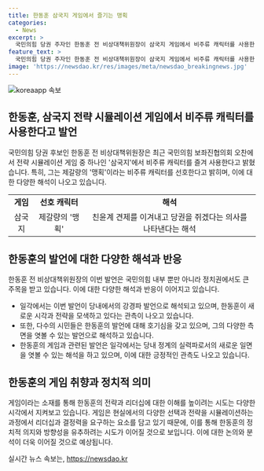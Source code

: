 ```yaml
---
title: 한동훈 삼국지 게임에서 즐기는 맹획
categories:
  - News
excerpt: >
  국민의힘 당권 주자인 한동훈 전 비상대책위원장이 삼국지 게임에서 비주류 캐릭터를 사용한 발언으로 논란을 빚었습니다. 한 전 위원장은 국민의힘 보좌진협의회에서 삼국지 게임을 즐긴다고 밝히며, 맹획이라는 비주류 캐릭터를 특별히 선호한다고 전했습니다. 이에 일각에서는 이 발언이 당내 견제를 뚫고 당권을 노리는 의지로 해석되고 있습니다.
feature_text: >
  국민의힘 당권 주자인 한동훈 전 비상대책위원장이 삼국지 게임에서 비주류 캐릭터를 사용한 발언으로 논란을 빚었습니다. 한 전 위원장은 국민의힘 보좌진협의회에서 삼국지 게임을 즐긴다고 밝히며, 맹획이라는 비주류 캐릭터를 특별히 선호한다고 전했습니다. 이에 일각에서는 이 발언이 당내 견제를 뚫고 당권을 노리는 의지로 해석되고 있습니다.
image: 'https://newsdao.kr/res/images/meta/newsdao_breakingnews.jpg'
---
```


<p><img src="https://newsdao.kr/res/images/meta/newsdao_breakingnews.jpg" alt="koreaapp 속보" /></p>

<h2 data-ke-size="size26">한동훈, 삼국지 전략 시뮬레이션 게임에서 비주류 캐릭터를 사용한다고 발언</h2>

<p data-ke-size="size16">국민의힘 당권 후보인 한동훈 전 비상대책위원장은 최근 국민의힘 보좌진협의회 오찬에서 전략 시뮬레이션 게임 중 하나인 '삼국지'에서 비주류 캐릭터를 즐겨 사용한다고 밝혔습니다. 특히, 그는 제갈량의 '맹획'이라는 비주류 캐릭터를 선호한다고 밝히며, 이에 대한 다양한 해석이 나오고 있습니다.</p>

<table>
  <tr>
    <td style="text-align: center; height: 17px;"><b>게임</b></td>
    <td style="text-align: center; height: 17px;"><b>선호 캐릭터</b></td>
    <td style="text-align: center; height: 17px;"><b>해석</b></td>
  </tr>
  <tr>
    <td style="text-align: center;">삼국지</td>
    <td style="text-align: center;">제갈량의 '맹획'</td>
    <td style="text-align: center;">친윤계 견제를 이겨내고 당권을 쥐겠다는 의사를 나타낸다는 해석</td>
  </tr>
</table>

<h2 data-ke-size="size26">한동훈의 발언에 대한 다양한 해석과 반응</h2>

<p data-ke-size="size16">한동훈 전 비상대책위원장의 이번 발언은 국민의힘 내부 뿐만 아니라 정치권에서도 큰 주목을 받고 있습니다. 이에 대한 다양한 해석과 반응이 이어지고 있습니다.</p>

<ul>
  <li>일각에서는 이번 발언이 당내에서의 강경파 발언으로 해석되고 있으며, 한동훈이 새로운 시각과 전략을 모색하고 있다는 관측이 나오고 있습니다.</li>
  <li>또한, 다수의 시민들은 한동훈의 발언에 대해 호기심을 갖고 있으며, 그의 다양한 측면을 엿볼 수 있는 발언으로 해석하고 있습니다.</li>
  <li>한동훈의 게임과 관련된 발언은 일각에서는 당내 정계의 실력파로서의 새로운 일면을 엿볼 수 있는 해석을 하고 있으며, 이에 대한 긍정적인 관측도 나오고 있습니다.</li>
</ul>

<h2 data-ke-size="size26">한동훈의 게임 취향과 정치적 의미</h2>

<p data-ke-size="size16">게임이라는 소재를 통해 한동훈의 전략과 리더십에 대한 이해를 높이려는 시도는 다양한 시각에서 지켜보고 있습니다. 게임은 현실에서의 다양한 선택과 전략을 시뮬레이션하는 과정에서 리더십과 결정력을 요구하는 요소를 담고 있기 때문에, 이를 통해 한동훈의 정치적 의지와 방향성을 유추하려는 시도가 이어질 것으로 보입니다. 이에 대한 논의와 분석이 더욱 이어질 것으로 예상됩니다.</p>
실시간 뉴스 속보는, <a href="https://newsdao.kr" rel="dofollow">https://newsdao.kr</a>


